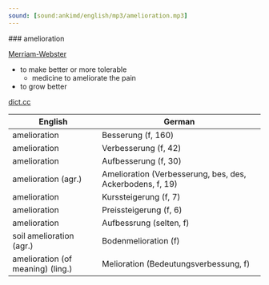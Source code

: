 ```yaml
---
sound: [sound:ankimd/english/mp3/amelioration.mp3]
---
```


\### amelioration

[Merriam-Webster](https://www.merriam-webster.com/dictionary/amelioration)

- to make better or more tolerable
    - medicine to ameliorate the pain
- to grow better

[dict.cc](https://www.dict.cc/amelioration)

| English        | German       |
| -------------- | ------------ |
| amelioration | Besserung (f, 160) |
| amelioration | Verbesserung (f, 42) |
| amelioration | Aufbesserung (f, 30) |
| amelioration (agr.) | Amelioration (Verbesserung, bes, des, Ackerbodens, f, 19) |
| amelioration | Kurssteigerung (f, 7) |
| amelioration | Preissteigerung (f, 6) |
| amelioration | Aufbessrung (selten, f) |
| soil amelioration (agr.) | Bodenmelioration (f) |
| amelioration (of meaning) (ling.) | Melioration (Bedeutungsverbessung, f) |
